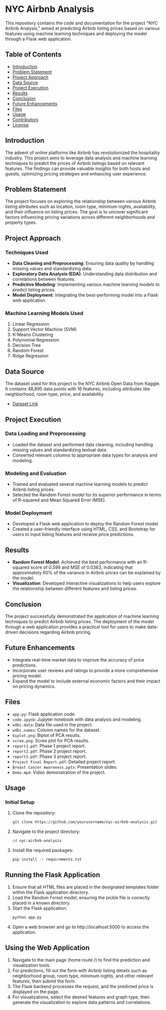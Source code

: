# NYC Airbnb Analysis

This repository contains the code and documentation for the project "NYC Airbnb Analysis," aimed at predicting Airbnb listing prices based on various features using machine learning techniques and deploying the model through a Flask web application.

## Table of Contents

- [Introduction](#introduction)
- [Problem Statement](#problem-statement)
- [Project Approach](#project-approach)
- [Data Source](#data-source)
- [Project Execution](#project-execution)
- [Results](#results)
- [Conclusion](#conclusion)
- [Future Enhancements](#future-enhancements)
- [Files](#files)
- [Usage](#usage)
- [Contributors](#contributors)
- [License](#license)

## Introduction

The advent of online platforms like Airbnb has revolutionized the hospitality industry. This project aims to leverage data analysis and machine learning techniques to predict the prices of Airbnb listings based on relevant features. The findings can provide valuable insights for both hosts and guests, optimizing pricing strategies and enhancing user experience.

## Problem Statement

The project focuses on exploring the relationship between various Airbnb listing attributes such as location, room type, minimum nights, availability, and their influence on listing prices. The goal is to uncover significant factors influencing pricing variations across different neighborhoods and property types.

## Project Approach

### Techniques Used
- **Data Cleaning and Preprocessing**: Ensuring data quality by handling missing values and standardizing data.
- **Exploratory Data Analysis (EDA)**: Understanding data distribution and correlations between features.
- **Predictive Modeling**: Implementing various machine learning models to predict listing prices.
- **Model Deployment**: Integrating the best-performing model into a Flask web application.

### Machine Learning Models Used
1. Linear Regression
2. Support Vector Machine (SVM)
3. K-Means Clustering
4. Polynomial Regression
5. Decision Tree
6. Random Forest
7. Ridge Regression

## Data Source

The dataset used for this project is the NYC Airbnb Open Data from Kaggle. It contains 48,895 data points with 16 features, including attributes like neighborhood, room type, price, and availability.

- [Dataset Link](https://www.kaggle.com/datasets/dgomonov/new-york-city-airbnb-open-data)

## Project Execution

### Data Loading and Preprocessing
- Loaded the dataset and performed data cleaning, including handling missing values and standardizing textual data.
- Converted relevant columns to appropriate data types for analysis and modeling.

### Modeling and Evaluation
- Trained and evaluated several machine learning models to predict Airbnb listing prices.
- Selected the Random Forest model for its superior performance in terms of R-squared and Mean Squared Error (MSE).

### Model Deployment
- Developed a Flask web application to deploy the Random Forest model.
- Created a user-friendly interface using HTML, CSS, and Bootstrap for users to input listing features and receive price predictions.

## Results

- **Random Forest Model**: Achieved the best performance with an R-squared score of 0.599 and MSE of 0.0363, indicating that approximately 60% of the variance in Airbnb prices can be explained by the model.
- **Visualization**: Developed interactive visualizations to help users explore the relationship between different features and listing prices.

## Conclusion

The project successfully demonstrated the application of machine learning techniques to predict Airbnb listing prices. The deployment of the model through a web application provides a practical tool for users to make data-driven decisions regarding Airbnb pricing.

## Future Enhancements

- Integrate real-time market data to improve the accuracy of price predictions.
- Incorporate user reviews and ratings to provide a more comprehensive pricing model.
- Expand the model to include external economic factors and their impact on pricing dynamics.

## Files

- `app.py`: Flask application code.
- `code.ipynb`: Jupyter notebook with data analysis and modeling.
- `wdbc.data`: Data file used in the project.
- `wdbc.names`: Column names for the dataset.
- `biplot.png`: Biplot of PCA results.
- `scree.png`: Scree plot for PCA results.
- `report1.pdf`: Phase 1 project report.
- `report2.pdf`: Phase 2 project report.
- `report3.pdf`: Phase 3 project report.
- `Project Final Report.pdf`: Detailed project report.
- `Breast Cancer Awareness.pptx`: Presentation slides.
- `Demo.mp4`: Video demonstration of the project.

## Usage

### Initial Setup
1. Clone the repository:
   ```bash
   git clone https://github.com/yourusername/nyc-airbnb-analysis.git
2. Navigate to the project directory:
   ```bash
   cd nyc-airbnb-analysis
3. Install the required packages:
     ```bash
   pip install -r requirements.txt

## Running the Flask Application

1. Ensure that all HTML files are placed in the designated templates folder within the Flask application directory.
2. Load the Random Forest model, ensuring the pickle file is correctly placed in a known directory.
3. Start the Flask application:
    ```bash
   python app.py
5. Open a web browser and go to http://localhost:5000 to access the application.

## Using the Web Application

1. Navigate to the main page (home route /) to find the prediction and visualization tools.
2. For predictions, fill out the form with Airbnb listing details such as neighborhood group, room type, minimum nights, and other relevant features, then submit the form.
3. The Flask backend processes the request, and the predicted price is displayed on the page.
4. For visualizations, select the desired features and graph type, then generate the visualization to explore data patterns and correlations.
   



 



   




